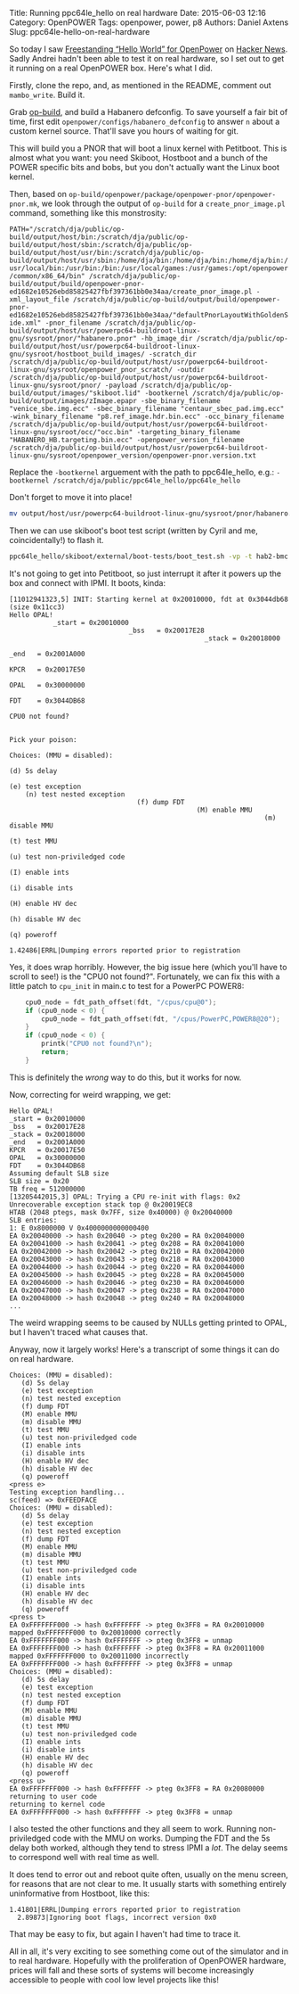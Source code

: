 Title: Running ppc64le_hello on real hardware
Date: 2015-06-03 12:16
Category: OpenPOWER
Tags: openpower, power, p8
Authors: Daniel Axtens
Slug: ppc64le-hello-on-real-hardware

So today I saw [Freestanding “Hello World” for OpenPower](https://github.com/andreiw/ppc64le_hello) on [Hacker News](https://news.ycombinator.com/item?id=9649490). Sadly Andrei hadn't been able to test it on real hardware, so I set out to get it running on a real OpenPOWER box. Here's what I did.

Firstly, clone the repo, and, as mentioned in the README, comment out `mambo_write`. Build it.
 
Grab [op-build](https://github.com/open-power/op-build), and build a Habanero defconfig. To save yourself a fair bit of time, first edit `openpower/configs/habanero_defconfig` to answer `n` about a custom kernel source. That'll save you hours of waiting for git.
 
This will build you a PNOR that will boot a linux kernel with Petitboot. This is almost what you want: you need Skiboot, Hostboot and a bunch of the POWER specific bits and bobs, but you don't actually want the Linux boot kernel.

Then, based on `op-build/openpower/package/openpower-pnor/openpower-pnor.mk`, we look through the output of `op-build` for a  `create_pnor_image.pl` command, something like this monstrosity:

`
PATH="/scratch/dja/public/op-build/output/host/bin:/scratch/dja/public/op-build/output/host/sbin:/scratch/dja/public/op-build/output/host/usr/bin:/scratch/dja/public/op-build/output/host/usr/sbin:/home/dja/bin:/home/dja/bin:/home/dja/bin:/usr/local/bin:/usr/bin:/bin:/usr/local/games:/usr/games:/opt/openpower/common/x86_64/bin" /scratch/dja/public/op-build/output/build/openpower-pnor-ed1682e10526ebd85825427fbf397361bb0e34aa/create_pnor_image.pl -xml_layout_file /scratch/dja/public/op-build/output/build/openpower-pnor-ed1682e10526ebd85825427fbf397361bb0e34aa/"defaultPnorLayoutWithGoldenSide.xml" -pnor_filename /scratch/dja/public/op-build/output/host/usr/powerpc64-buildroot-linux-gnu/sysroot/pnor/"habanero.pnor" -hb_image_dir /scratch/dja/public/op-build/output/host/usr/powerpc64-buildroot-linux-gnu/sysroot/hostboot_build_images/ -scratch_dir /scratch/dja/public/op-build/output/host/usr/powerpc64-buildroot-linux-gnu/sysroot/openpower_pnor_scratch/ -outdir /scratch/dja/public/op-build/output/host/usr/powerpc64-buildroot-linux-gnu/sysroot/pnor/ -payload /scratch/dja/public/op-build/output/images/"skiboot.lid" -bootkernel /scratch/dja/public/op-build/output/images/zImage.epapr -sbe_binary_filename "venice_sbe.img.ecc" -sbec_binary_filename "centaur_sbec_pad.img.ecc" -wink_binary_filename "p8.ref_image.hdr.bin.ecc" -occ_binary_filename /scratch/dja/public/op-build/output/host/usr/powerpc64-buildroot-linux-gnu/sysroot/occ/"occ.bin" -targeting_binary_filename "HABANERO_HB.targeting.bin.ecc" -openpower_version_filename /scratch/dja/public/op-build/output/host/usr/powerpc64-buildroot-linux-gnu/sysroot/openpower_version/openpower-pnor.version.txt
`

Replace the `-bootkernel` arguement with the path to ppc64le_hello, e.g.: `-bootkernel /scratch/dja/public/ppc64le_hello/ppc64le_hello`

Don't forget to move it into place! 

```sh
mv output/host/usr/powerpc64-buildroot-linux-gnu/sysroot/pnor/habanero.pnor output/images/habanero.pnor
```

Then we can use skiboot's boot test script (written by Cyril and me, coincidentally!) to flash it.

```sh
ppc64le_hello/skiboot/external/boot-tests/boot_test.sh -vp -t hab2-bmc -P <path to>/habanero.pnor
```

It's not going to get into Petitboot, so just interrupt it after it powers up the box and connect with IPMI. It boots, kinda:

```text
[11012941323,5] INIT: Starting kernel at 0x20010000, fdt at 0x3044db68 (size 0x11cc3)
Hello OPAL!
           _start = 0x20010000
                              _bss   = 0x20017E28
                                                 _stack = 0x20018000
                                                                    _end   = 0x2001A000
                                                                                       KPCR   = 0x20017E50
                                                                                                          OPAL   = 0x30000000
                                                                                                                             FDT    = 0x3044DB68
                                                                                                                                                CPU0 not found?

                                                                                                                                                               Pick your poison:
                                                                                                                                                                                Choices: (MMU = disabled):
                                                                                                                                                                                                             (d) 5s delay
                                                                                                                                                                                                                            (e) test exception
    (n) test nested exception
                                (f) dump FDT
                                               (M) enable MMU
                                                                (m) disable MMU
                                                                                  (t) test MMU
                                                                                                 (u) test non-priviledged code
                                                                                                                                 (I) enable ints
                                                                                                                                                   (i) disable ints
                                                                                                                                                                      (H) enable HV dec
                                                                                                                                                                                          (h) disable HV dec
                                                                                                                                                                                                               (q) poweroff
                                                                                                                                                                                                                             1.42486|ERRL|Dumping errors reported prior to registration
```

Yes, it does wrap horribly. However, the big issue here (which you'll have to scroll to see!) is the "CPU0 not found?". Fortunately, we can fix this with a little patch to `cpu_init` in main.c to test for a PowerPC POWER8:


```C
	cpu0_node = fdt_path_offset(fdt, "/cpus/cpu@0");
	if (cpu0_node < 0) {
		cpu0_node = fdt_path_offset(fdt, "/cpus/PowerPC,POWER8@20");
	}
	if (cpu0_node < 0) {
		printk("CPU0 not found?\n");
		return;
	}
```

This is definitely the _wrong_ way to do this, but it works for now.

Now, correcting for weird wrapping, we get:

```text
Hello OPAL!
_start = 0x20010000
_bss   = 0x20017E28
_stack = 0x20018000
_end   = 0x2001A000
KPCR   = 0x20017E50
OPAL   = 0x30000000
FDT    = 0x3044DB68
Assuming default SLB size
SLB size = 0x20
TB freq = 512000000
[13205442015,3] OPAL: Trying a CPU re-init with flags: 0x2
Unrecoverable exception stack top @ 0x20019EC8
HTAB (2048 ptegs, mask 0x7FF, size 0x40000) @ 0x20040000
SLB entries:
1: E 0x8000000 V 0x4000000000000400
EA 0x20040000 -> hash 0x20040 -> pteg 0x200 = RA 0x20040000
EA 0x20041000 -> hash 0x20041 -> pteg 0x208 = RA 0x20041000
EA 0x20042000 -> hash 0x20042 -> pteg 0x210 = RA 0x20042000
EA 0x20043000 -> hash 0x20043 -> pteg 0x218 = RA 0x20043000
EA 0x20044000 -> hash 0x20044 -> pteg 0x220 = RA 0x20044000
EA 0x20045000 -> hash 0x20045 -> pteg 0x228 = RA 0x20045000
EA 0x20046000 -> hash 0x20046 -> pteg 0x230 = RA 0x20046000
EA 0x20047000 -> hash 0x20047 -> pteg 0x238 = RA 0x20047000
EA 0x20048000 -> hash 0x20048 -> pteg 0x240 = RA 0x20048000
...
```

The weird wrapping seems to be caused by NULLs getting printed to OPAL, but I haven't traced what causes that.

Anyway, now it largely works! Here's a transcript of some things it can do on real hardware.

```text
Choices: (MMU = disabled):
   (d) 5s delay
   (e) test exception
   (n) test nested exception
   (f) dump FDT
   (M) enable MMU
   (m) disable MMU
   (t) test MMU
   (u) test non-priviledged code
   (I) enable ints
   (i) disable ints
   (H) enable HV dec
   (h) disable HV dec
   (q) poweroff
<press e>
Testing exception handling...
sc(feed) => 0xFEEDFACE
Choices: (MMU = disabled):
   (d) 5s delay
   (e) test exception
   (n) test nested exception
   (f) dump FDT
   (M) enable MMU
   (m) disable MMU
   (t) test MMU
   (u) test non-priviledged code
   (I) enable ints
   (i) disable ints
   (H) enable HV dec
   (h) disable HV dec
   (q) poweroff
<press t>
EA 0xFFFFFFF000 -> hash 0xFFFFFFF -> pteg 0x3FF8 = RA 0x20010000
mapped 0xFFFFFFF000 to 0x20010000 correctly
EA 0xFFFFFFF000 -> hash 0xFFFFFFF -> pteg 0x3FF8 = unmap
EA 0xFFFFFFF000 -> hash 0xFFFFFFF -> pteg 0x3FF8 = RA 0x20011000
mapped 0xFFFFFFF000 to 0x20011000 incorrectly
EA 0xFFFFFFF000 -> hash 0xFFFFFFF -> pteg 0x3FF8 = unmap
Choices: (MMU = disabled):
   (d) 5s delay
   (e) test exception
   (n) test nested exception
   (f) dump FDT
   (M) enable MMU
   (m) disable MMU
   (t) test MMU
   (u) test non-priviledged code
   (I) enable ints
   (i) disable ints
   (H) enable HV dec
   (h) disable HV dec
   (q) poweroff
<press u>
EA 0xFFFFFFF000 -> hash 0xFFFFFFF -> pteg 0x3FF8 = RA 0x20080000
returning to user code
returning to kernel code
EA 0xFFFFFFF000 -> hash 0xFFFFFFF -> pteg 0x3FF8 = unmap
```

I also tested the other functions and they all seem to work. Running non-priviledged code with the MMU on works. Dumping the FDT and the 5s delay both worked, although they tend to stress IPMI a *lot*. The delay seems to correspond well with real time as well.

It does tend to error out and reboot quite often, usually on the menu screen, for reasons that are not clear to me. It usually starts with something entirely uninformative from Hostboot, like this:

```text
1.41801|ERRL|Dumping errors reported prior to registration
  2.89873|Ignoring boot flags, incorrect version 0x0
```

That may be easy to fix, but again I haven't had time to trace it.

All in all, it's very exciting to see something come out of the simulator and in to real hardware. Hopefully with the proliferation of OpenPOWER hardware, prices will fall and these sorts of systems will become increasingly accessible to people with cool low level projects like this!
